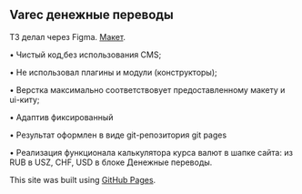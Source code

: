 ## Varec денежные переводы

ТЗ делал через Figma.
[Макет]([https://pages.github.com/](https://www.figma.com/file/wtJfNVcKuQPnq2octwaLYG/test_mos-digital?node-id=0-1&t=cYJFgoguVXdI9LVs-0)).

• Чистый код,без использования CMS;

• Не использовал плагины и модули (конструкторы);

• Верстка максимально соответствовует предоставленному макету
и ui-киту;

• Адаптив фиксированный

• Результат оформлен в виде git-репозитория git pages

• Реализация функционала калькулятора курса валют в шапке сайта: из
RUB в USZ, CHF, USD в блоке Денежные переводы.

This site was built using [GitHub Pages](https://pages.github.com/).

